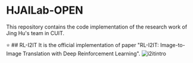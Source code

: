 # HJAILab-OPEN
This repository contains the code implementation of the research work of Jing Hu's team in CUIT.

:star: ## RL-I2IT
It is the official implementation of paper "RL-I2IT: Image-to-Image Translation with Deep Reinforcement Learning".
![i2itintro](https://github.com/lesley222/HJAILab-OPEN/assets/86818605/51ebdf95-e9cd-496a-8f47-ca185e80495f)
